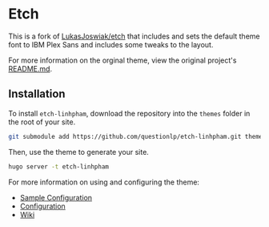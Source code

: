 # Etch

This is a fork of [LukasJoswiak/etch](https://github.com/LukasJoswiak/etch) that includes and sets the default theme font to IBM Plex Sans and includes some tweaks to the layout.

For more information on the orginal theme, view the original project's [README.md](https://github.com/LukasJoswiak/etch/blob/master/README.md).

## Installation

To install `etch-linhpham`, download the repository into the `themes` folder in the root of your site.

```bash
git submodule add https://github.com/questionlp/etch-linhpham.git themes/etch-linhpham
```

Then, use the theme to generate your site.

```bash
hugo server -t etch-linhpham
```

For more information on using and configuring the theme:

- [Sample Configuration](https://github.com/LukasJoswiak/etch/wiki/Configuration#sample-configuration)
- [Configuration](https://github.com/LukasJoswiak/etch/wiki/Configuration)
- [Wiki](https://github.com/LukasJoswiak/etch/wiki)
